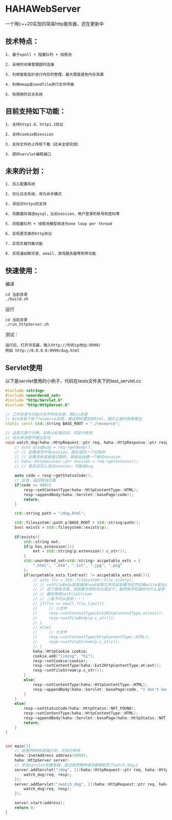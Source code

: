 # HAHAWebServer

一个用c++20实现的简易http服务器，还在更新中

## 技术特点：

    1. 基于epoll + 阻塞队列 + 线程池

    2. 采用时间堆管理超时连接

    3. 利用智能指针进行内存的管理，最大限度避免内存泄漏

    4. 利用mmap或sendfile进行文件传输

    5. 较简陋的日志系统

## 目前支持如下功能：

    1. 支持http1.0、http1.1协议

    2. 支持cookie和session

    3. 支持文件的上传和下载（还未全部完成）

    3. 提供servlet编程接口

## 未来的计划：

    1. 加入配置系统

    2. 优化日志系统，改为异步模式

    3. 添加对https的支持

    4. 将数据存储进mysql，比如session，用户登录的账号和密码等

    5. 将阻塞队列 + 线程池模型改进为one loop per thread

    6. 实现更完善的http协议

    7. 实现负载均衡功能

    8. 实现诸如聊天室、email、游戏服务器等附带功能


## 快速使用：

编译
```shell
cd 当前目录
./build.sh
```
运行
```shell
cd 当前目录
./run_httpServer.sh
```

测试：

    运行后，打开浏览器，输入http://你的ip地址:9999/
    例如 http://0.0.0.0:9999/dog.html

## Servlet使用

以下是servlet使用的小例子，代码在tests文件夹下的test_servlet.cc
```c++
#include <string>
#include <unordered_set>
#include "http/Servlet.h"
#include "http/HttpServer.h"

// 工作目录为可执行文件所在目录，即bin目录
// bin目录下有个resource目录，建议把你要加的html、图片之类的放那里边
static const std::string BASE_ROOT = "./resource";

// 这里只是个示例，与默认处理近似，可自行修改
// 但大体流程不建议变动
void watch_dog(haha::HttpRequest::ptr req, haha::HttpResponse::ptr resp){
    // auto &reqBody = req->getBody();
    // // 如果请求中有session，就会返回一个已有的
    // // 如果没有或者是过期的，那就会创建一个新的session
    // haha::HttpSession::ptr session = req->getSession();
    // // 我还没怎么测过session，可能有bug

    auto code = resp->getStatusCode();
    // 出错，返回错误页面
    if(code >= 400){
        resp->setContentType(haha::HttpContentType::HTML);
        resp->appendBody(haha::Servlet::basePage(code));
        return;
    }

    std::string path = "/dog.html";

    std::filesystem::path p(BASE_ROOT + std::string(path));
    bool exists = std::filesystem::exists(p);
    
    if(exists){
        std::string ext;
        if(p.has_extension()){
            ext = std::string(p.extension().c_str());
        }
        std::unordered_set<std::string> accpetable_exts = {
            ".html", ".htm", ".txt", ".jpg", ".png"
        };
        if(accpetable_exts.find(ext) != accpetable_exts.end()){
            // auto fsz = std::filesystem::file_size(p);
            // // setFileBody是直接用read读取文件内容到缓冲区然后再write发出去
            // // 这个效率不高，但如果你想你可以用这个，虽然我不知道你为什么会想
            // // 最好使用setFileStream
            // // 二者不可以混用！！！
            // if(fsz <= small_file_limit){
            //     // 小文件
            //     resp->setContentType(Ext2HttpContentType.at(ext));
            //     resp->setFileBody(p.c_str());
            // }
            // else{
            //     // 大文件
            //     resp->setContentType(HttpContentType::HTML);
            //     resp->setFileStream(p.c_str());
            // }
            haha::HttpCookie cookie;
            cookie.add("liming", "hi");
            resp->setCookie(cookie);
            resp->setContentType(haha::Ext2HttpContentType.at(ext));
            resp->setFileStream(p.c_str());
        }
        else{
            resp->setContentType(haha::HttpContentType::HTML);
            resp->appendBody(haha::Servlet::basePage(code, "I don't know what do you really want"));
        }
    }
    else{
        resp->setStatusCode(haha::HttpStatus::NOT_FOUND);
        resp->setContentType(haha::HttpContentType::HTML);
        resp->appendBody(haha::Servlet::basePage(haha::HttpStatus::NOT_FOUND));
        return;
    }
}


int main(){
    // 这里的9999是端口号，可自行修改
    haha::InetAddress address(9999);
    haha::HttpServer server;
    // 添加servlet到服务器，这边我把两种请求都映射到了watch_dog上
    server.addServlet("/dog", [](haha::HttpRequest::ptr req, haha::HttpResponse::ptr resp){
        watch_dog(req, resp);
    });
    server.addServlet("/watch_dog", [](haha::HttpRequest::ptr req, haha::HttpResponse::ptr resp){
        watch_dog(req, resp);
    });

    server.start(address);
    return 0;
}
```